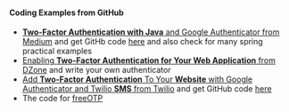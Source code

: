 #### Coding Examples from GitHub
* [**Two-Factor Authentication with Java** and Google Authenticator from Medium](https://medium.com/@ihorsokolyk/two-factor-authentication-with-java-and-google-authenticator-9d7ea15ffee6) and get GitHb code [here](https://github.com/IhorSokolyk/google-2fa) and also check for many spring practical examples
* [Enabling **Two-Factor Authentication for Your Web Application** from DZone](https://dzone.com/articles/enabling-two-factor-authentication-for-your-web-ap) and write your own authenticator
* [Add **Two-Factor Authentication** To Your **Website** with Google Authenticator and Twilio **SMS** from Twilio](https://www.twilio.com/blog/2013/04/add-two-factor-authentication-to-your-website-with-google-authenticator-and-twilio-sms.html) and get GitHub code [here](https://github.com/jpf/Twilio-TFA)
* The code for [freeOTP](https://github.com/freeotp)